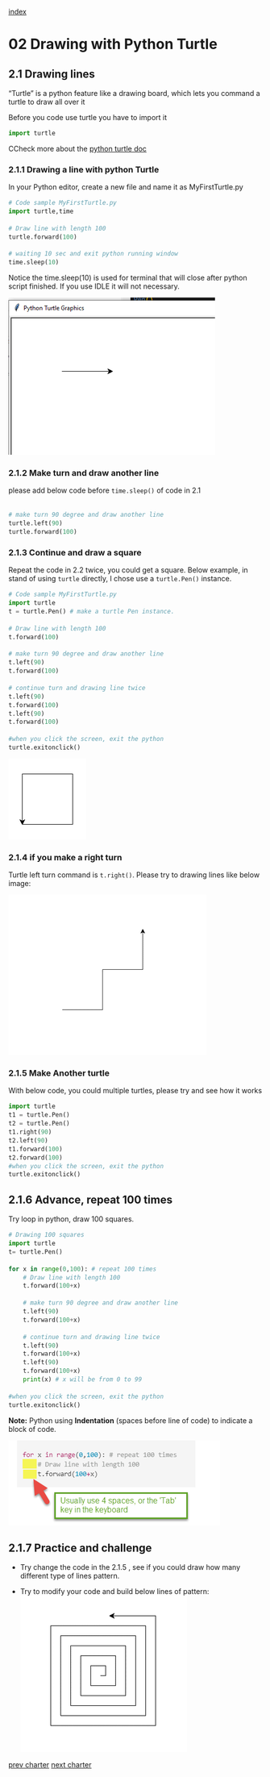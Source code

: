 [index](../index.md)

# 02 Drawing with Python Turtle

## 2.1 Drawing lines

“Turtle” is a python feature like a drawing board, which lets you command a turtle to draw all over it

Before you code use turtle you have to import it

``` python
import turtle
```

CCheck more about the [python turtle doc](https://docs.python.org/3/library/turtle.html)


### 2.1.1 Drawing a line with python Turtle

In your Python editor, create a new file and name it as MyFirstTurtle.py

``` python
# Code sample MyFirstTurtle.py
import turtle,time

# Draw line with length 100
turtle.forward(100)

# waiting 10 sec and exit python running window
time.sleep(10)

```

Notice the time.sleep(10) is used for terminal that will close after python script finished. If you use IDLE it will not necessary.

![myfirstptyhon](2.1_myfirstPython.png)

### 2.1.2 Make turn and draw another line

please add below code before `time.sleep()` of code in 2.1

```python

# make turn 90 degree and draw another line
turtle.left(90)
turtle.forward(100)

```

### 2.1.3 Continue and draw a square

Repeat the code in 2.2 twice, you could get a square.
Below example, in stand of using `turtle` directly, I chose use a `turtle.Pen()` instance.

``` python
# Code sample MyFirstTurtle.py
import turtle
t = turtle.Pen() # make a turtle Pen instance.

# Draw line with length 100
t.forward(100)

# make turn 90 degree and draw another line
t.left(90)
t.forward(100)

# continue turn and drawing line twice
t.left(90)
t.forward(100)
t.left(90)
t.forward(100)

#when you click the screen, exit the python
turtle.exitonclick()

```

![square](2.1_myfirstPython-2.png)

### 2.1.4 if you make a right turn

Turtle left turn command is `t.right()`.  Please try to drawing lines like below image:

![stair](./2.1_stair.png)

### 2.1.5 Make Another turtle

With below code, you could multiple turtles, please try and see how it works

```python
import turtle
t1 = turtle.Pen()
t2 = turtle.Pen()
t1.right(90)
t2.left(90)
t1.forward(100)
t2.forward(100)
#when you click the screen, exit the python
turtle.exitonclick()
```

## 2.1.6 Advance, repeat 100 times

Try loop in python, draw 100 squares.

```python
# Drawing 100 squares
import turtle
t= turtle.Pen()

for x in range(0,100): # repeat 100 times
    # Draw line with length 100
    t.forward(100+x)

    # make turn 90 degree and draw another line
    t.left(90)
    t.forward(100+x)

    # continue turn and drawing line twice
    t.left(90)
    t.forward(100+x)
    t.left(90)
    t.forward(100+x)
    print(x) # x will be from 0 to 99
    
#when you click the screen, exit the python
turtle.exitonclick()
```

**Note:** Python using **Indentation** (spaces before line of code) to indicate a block of code.

![indentation](2.1_Indentation.png)

## 2.1.7 Practice and challenge

- Try change the code in the 2.1.5 , see if you could draw how many different type of lines pattern.

- Try to modify your code and build below lines of pattern:
  ![charllenge](2.1_challenge.png) 

[prev charter](01.GetStartWithPython.md)
[next charter](02.2_Turtle_DrawCycleAndColor.md)